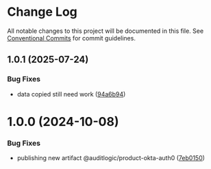 # Change Log

All notable changes to this project will be documented in this file.
See [Conventional Commits](https://conventionalcommits.org) for commit guidelines.

## 1.0.1 (2025-07-24)


### Bug Fixes

* data copied still need work ([94a6b94](https://github.com/zerobias-org/product/commit/94a6b942fb0516367548599d739529536132755a))





# 1.0.0 (2024-10-08)


### Bug Fixes

* publishing new artifact @auditlogic/product-okta-auth0 ([7eb0150](https://github.com/auditlogic/product/commit/7eb0150e1349265a24680a1f4b53e1e2ef93b493))

